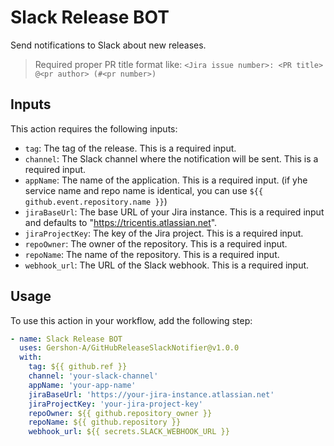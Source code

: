 # Slack Release BOT

Send notifications to Slack about new releases.
> Required proper PR title format like: `<Jira issue number>: <PR title> @<pr author> (#<pr number>)`

## Inputs

This action requires the following inputs:

- `tag`: The tag of the release. This is a required input.
- `channel`: The Slack channel where the notification will be sent. This is a required input.
- `appName`: The name of the application. This is a required input. (if yhe service name and repo name is identical, you can use `${{ github.event.repository.name }}`)
- `jiraBaseUrl`: The base URL of your Jira instance. This is a required input and defaults to "<https://tricentis.atlassian.net>".
- `jiraProjectKey`: The key of the Jira project. This is a required input.
- `repoOwner`: The owner of the repository. This is a required input.
- `repoName`: The name of the repository. This is a required input.
- `webhook_url`: The URL of the Slack webhook. This is a required input.

## Usage

To use this action in your workflow, add the following step:

```yaml
- name: Slack Release BOT
  uses: Gershon-A/GitHubReleaseSlackNotifier@v1.0.0
  with:
    tag: ${{ github.ref }}
    channel: 'your-slack-channel'
    appName: 'your-app-name'
    jiraBaseUrl: 'https://your-jira-instance.atlassian.net'
    jiraProjectKey: 'your-jira-project-key'
    repoOwner: ${{ github.repository_owner }}
    repoName: ${{ github.repository }}
    webhook_url: ${{ secrets.SLACK_WEBHOOK_URL }}
```
